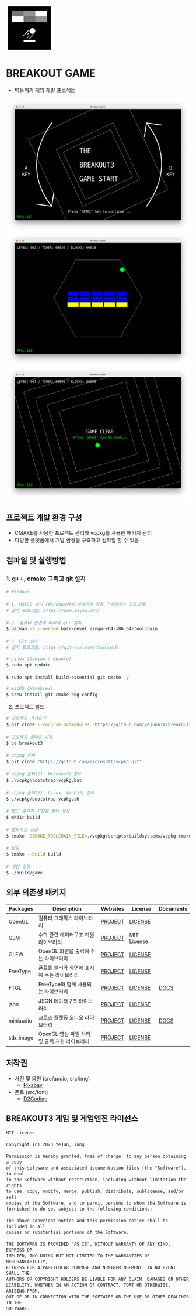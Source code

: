 ![logo](res/img/icon.jpg)
# BREAKOUT GAME
- 벽돌깨기 게임 개발 프로젝트

![screen1](res/img/screen1.png)
![screen2](res/img/screen2.png)
![screen3](res/img/screen3.png)

## 프로젝트 개발 환경 구성
- CMAKE를 사용한 프로젝트 관리와 vcpkg를 사용한 패키지 관리
- 다양한 플랫폼에서 개발 환경을 구축하고 컴파일 할 수 있음

## 컴파일 및 실행방법
### 1. g++, cmake 그리고 git 설치
```bash
# Windows

# 1. MSYS2 설치 (Windows에서 개발환경 자동 구성해주는 프로그램)
# 설치 프로그램: https://www.msys2.org/

# 2. 컴퓨터 환경에 따라서 g++ 설치
$ pacman -S --needed base-devel mingw-w64-x86_64-toolchain

# 3. Git 설치
# 설치 프로그램: https://git-scm.com/downloads
```

```bash
# Linux (Debian / Ubuntu)
$ sudo apt update

$ sudo apt install build-essential git cmake -y
```

```bash
# macOS (Homebrew)
$ brew install git cmake pkg-config
```

2. 프로젝트 빌드
```bash
# 프로젝트 가져오기
$ git clone --recurse-submodules "https://github.com/yejun614/breakout3.git"

# 프로젝트 폴더로 이동
$ cd breakout3

# vcpkg 준비
$ git clone "https://github.com/microsoft/vcpkg.git"

# vcpkg 준비(2): Windows의 경우
$ .\vcpkg\bootstrap-vcpkg.bat

# vcpkg 준비(2): Linux, macOS의 경우
$ ./vcpkg/bootstrap-vcpkg.sh

# 빌드 결과가 저장될 폴더 생성
$ mkdir build

# 빌드파일 생성
$ cmake -DCMAKE_TOOLCHAIN_FILE=./vcpkg/scripts/buildsystems/vcpkg.cmake -B build

# 빌드
$ cmake --build build

# 게임 실행
$ ./build/game
```

## 외부 의존성 패키지
| Packages | Description | Websites | License | Documents |
|-------|-----------------------|-----------|----------|--------------|
| OpenGL | 컴퓨터 그래픽스 라이브러리 | [PROJECT](https://www.opengl.org/) | [LICENSE](https://registry.khronos.org/OpenGL/index_gl.php) | |
| GLM | 수학 관련 데이터구조 지원 라이브러리 | [PROJECT](https://www.opengl.org/sdk/libs/GLM/) | MIT License | |
| GLFW | OpenGL 화면을 출력해 주는 라이브러리 | [PROJECT](https://www.glfw.org/) | [LICENSE](https://www.glfw.org/license.html) | |
| FreeType | 폰트를 불러와 화면에 표시해 주는 라이브러리 | [PROJECT](https://freetype.org/) | [LICENSE](https://freetype.org/license.html) | |
| FTGL | FreeType와 함께 사용되는 라이브러리 | [PROJECT](https://github.com/frankheckenbach/ftgl/tree/master) | [LICENSE](https://github.com/frankheckenbach/ftgl/blob/master/COPYING) | [DOCS](https://ftgl.sourceforge.net/docs/html/index.html) |
| json | JSON 데이터구조 라이브러리 | [PROJECT](https://github.com/nlohmann/json) | [LICENSE](https://github.com/nlohmann/json/blob/develop/LICENSE.MIT) | |
| miniaudio | 크로스 플랫폼 오디오 라이브러리 | [PROJECT](https://miniaud.io/) | [LICENSE](https://github.com/mackron/miniaudio/blob/master/LICENSE) | [DOCS](https://miniaud.io/docs/manual/index.html) | |
| stb_image | OpenGL 영상 파일 처리 및 출력 지원 라이브러리 | [PROJECT](https://github.com/nothings/stb) | [LICENSE](https://github.com/nothings/stb/blob/master/LICENSE) | |

## 저작권
- 사진 및 음원 (src/audio, src/img)
  - [Pixabay](https://pixabay.com/ko/service/license-summary/)
- 폰트 (src/font)
  - [D2Coding](https://github.com/naver/d2codingfont/wiki/Open-Font-License)

## BREAKOUT3 게임 및 게임엔진 라이선스
```
MIT License

Copyright (c) 2023 YeJun, Jung

Permission is hereby granted, free of charge, to any person obtaining a copy
of this software and associated documentation files (the "Software"), to deal
in the Software without restriction, including without limitation the rights
to use, copy, modify, merge, publish, distribute, sublicense, and/or sell
copies of the Software, and to permit persons to whom the Software is
furnished to do so, subject to the following conditions:

The above copyright notice and this permission notice shall be included in all
copies or substantial portions of the Software.

THE SOFTWARE IS PROVIDED "AS IS", WITHOUT WARRANTY OF ANY KIND, EXPRESS OR
IMPLIED, INCLUDING BUT NOT LIMITED TO THE WARRANTIES OF MERCHANTABILITY,
FITNESS FOR A PARTICULAR PURPOSE AND NONINFRINGEMENT. IN NO EVENT SHALL THE
AUTHORS OR COPYRIGHT HOLDERS BE LIABLE FOR ANY CLAIM, DAMAGES OR OTHER
LIABILITY, WHETHER IN AN ACTION OF CONTRACT, TORT OR OTHERWISE, ARISING FROM,
OUT OF OR IN CONNECTION WITH THE SOFTWARE OR THE USE OR OTHER DEALINGS IN THE
SOFTWARE.
```
